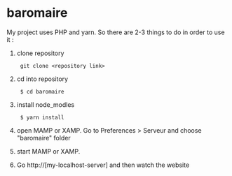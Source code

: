 # baromaire

My project uses PHP and yarn. 
So there are 2-3 things to do in order to use it : 

1. clone repository

        git clone <repository link>

2. cd into repository 

        $ cd baromaire

4. install node_modles  

        $ yarn install 
        
5. open MAMP or XAMP. Go to Preferences > Serveur and choose "baromaire" folder 

6. start MAMP or XAMP. 

7. Go http://[my-localhost-server] and then watch the website 
